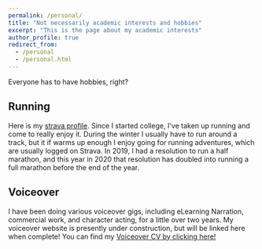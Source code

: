 ```yaml
---
permalink: /personal/
title: "Not necessarily academic interests and hobbies"
excerpt: "This is the page about my academic interests"
author_profile: true
redirect_from: 
  - /personal
  - /personal.html
---
```


Everyone has to have hobbies, right?

## Running
Here is my [strava profile](https://www.strava.com/athletes/48410519). Since I started college, I've taken up running and come to really enjoy it. During the winter I usually have to run around a track, but it if warms up enough I enjoy going for running adventures, which are usually logged on Strava. In 2019, I had a resolution to run a half marathon, and this year in 2020 that resolution has doubled into running a full marathon before the end of the year.

## Voiceover
I have been doing various voiceover gigs, including eLearning Narration, commercial work, and character acting, for a little over two years. My voiceover website is presently under construction, but will be linked here when complete! You can find my [Voiceover CV by clicking here!](/files/Peter_Hotvedt_CV___Voiceover.pdf)
